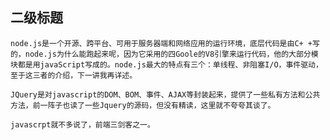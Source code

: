 ## 二级标题  
  
    node.js是一个开源、跨平台、可用于服务器端和网络应用的运行环境，底层代码是由C+ +写的，node.js为什么能跑起来呢，因为它采用的四Goole的V8引擎来运行代码，他的大部分模块都是用javaScript写成的。node.js最大的特点有三个：单线程、非阻塞I/O，事件驱动，至于这三者的介绍，下一讲我再详述。  
  
    JQuery是对javascript的DOM、BOM、事件、AJAX等封装起来，提供了一些私有方法和公共方法，前一阵子也读了一些Jquery的源码，但没有精读，这里就不夸夸其谈了。  
  
    javascrpt就不多说了，前端三剑客之一。  
